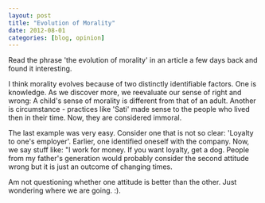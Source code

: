 ```yaml
---
layout: post
title: "Evolution of Morality"
date: 2012-08-01
categories: [blog, opinion]
---
```

Read the phrase 'the evolution of morality' in an article a few days back and found it interesting. 

I think morality evolves because of two distinctly identifiable factors. One is knowledge. As we discover more, we reevaluate our sense of right and wrong: A child's sense of morality is different from that of an adult. Another is circumstance - practices like 'Sati' made sense to the people who lived then in their time. Now, they are considered immoral. 

The last example was very easy. Consider one that is not so clear: 'Loyalty to one's employer'. Earlier, one identified oneself with the company. Now, we say stuff like: "I work for money. If you want loyalty, get a dog. People from my father's generation would probably consider the second attitude wrong but it is just an outcome of changing times.

Am not questioning whether one attitude is better than the other. Just wondering where we are going. :).
